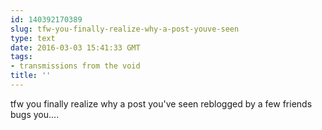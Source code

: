 ```yaml
---
id: 140392170389
slug: tfw-you-finally-realize-why-a-post-youve-seen
type: text
date: 2016-03-03 15:41:33 GMT
tags:
- transmissions from the void
title: ''
---
```

tfw you finally realize why a post you've seen reblogged by a few friends bugs you....